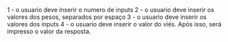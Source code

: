 1 - o usuario deve inserir o numero de inputs
2 - o usuario deve inserir os valores dos pesos, separados por espaço
3 - o usuario deve inserir os valores dos inputs
4 - o usuario deve inserir o valor do viés.
Após isso, será impresso o valor da resposta.



